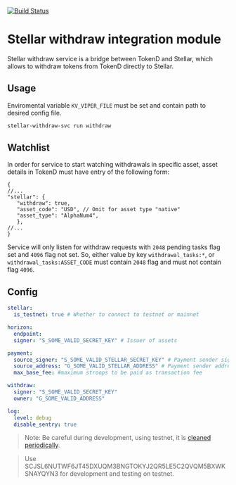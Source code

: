 [![Build Status](https://travis-ci.org/tokend/stellar-withdraw-svc.svg?branch=master)](https://travis-ci.org/tokend/stellar-withdraw-svc)

# Stellar withdraw integration module
Stellar withdraw service is a bridge between TokenD and Stellar, which allows 
to withdraw tokens from TokenD directly to Stellar.

## Usage

Enviromental variable `KV_VIPER_FILE` must be set and contain path to desired config file.

```bash
stellar-withdraw-svc run withdraw
```

## Watchlist

In order for service to start watching withdrawals in specific asset, asset details in TokenD must have entry of the following form: 
```json5
{
//...
"stellar": {
   "withdraw": true, 
   "asset_code": "USD", // Omit for asset type "native"
   "asset_type": "AlphaNum4",
   },
//...
}
```
Service will only listen for withdraw requests with `2048` pending tasks flag set and `4096` flag not set.
So, either value by key `withdrawal_tasks:*`, or `withdrawal_tasks:ASSET_CODE`  must contain `2048` flag and must not contain flag `4096`.

## Config

```yaml
stellar:
  is_testnet: true # Whether to connect to testnet or mainnet

horizon:
  endpoint:
  signer: "S_SOME_VALID_SECRET_KEY" # Issuer of assets

payment:
  source_signer: "S_SOME_VALID_STELLAR_SECRET_KEY" # Payment sender signer
  source_address: "G_SOME_VALID_STELLAR_ADDRESS" # Payment sender address
  max_base_fee: #maximum stroops to be paid as transaction fee

withdraw:
  signer: "S_SOME_VALID_SECRET_KEY"
  owner: "G_SOME_VALID_ADDRESS"

log:
  level: debug
  disable_sentry: true
```

> Note: Be careful during development, using testnet, it is [cleaned periodically](https://www.stellar.org/developers/guides/concepts/test-net.html#best-practices-for-using-testnet).

> Use SCJSL6NUTWF6JT45DXUQM3BNGTOKYJ2QR5LE5C2QVQM5BXWKSNAYQYN3 for development and testing on testnet.

